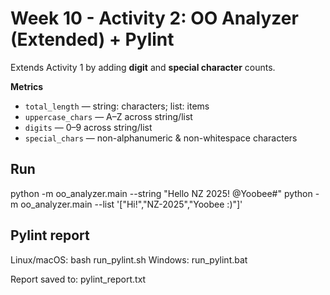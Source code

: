 
# Week 10 - Activity 2: OO Analyzer (Extended) + Pylint

Extends Activity 1 by adding **digit** and **special character** counts.

**Metrics**
- `total_length`     — string: characters; list: items
- `uppercase_chars`  — A–Z across string/list
- `digits`           — 0–9 across string/list
- `special_chars`    — non-alphanumeric & non-whitespace characters

## Run
python -m oo_analyzer.main --string "Hello NZ 2025! @Yoobee#"
python -m oo_analyzer.main --list '["Hi!","NZ-2025","Yoobee :)"]'

## Pylint report
Linux/macOS:  bash run_pylint.sh
Windows:       run_pylint.bat

Report saved to: pylint_report.txt
